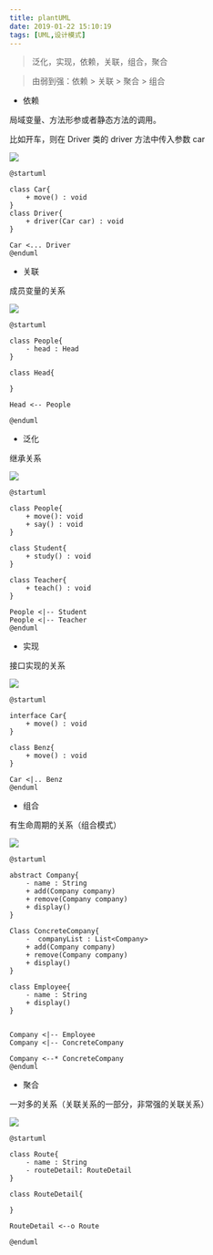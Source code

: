 ```yaml
---
title: plantUML
date: 2019-01-22 15:10:19
tags: [UML,设计模式]
---
```


> 泛化，实现，依赖，关联，组合，聚合

> 由弱到强：依赖 > 关联 > 聚合 > 组合

<!--more-->
- 依赖

局域变量、方法形参或者静态方法的调用。

比如开车，则在 Driver 类的 driver 方法中传入参数 car

![](https://beer-1256523277.cos.ap-shanghai.myqcloud.com/blog/201901221509.png
)
```
@startuml

class Car{
    + move() : void
}
class Driver{
    + driver(Car car) : void
}

Car <... Driver
@enduml
```


- 关联

成员变量的关系

![](https://beer-1256523277.cos.ap-shanghai.myqcloud.com/blog/assocation.png
)

```
@startuml

class People{
    - head : Head
}

class Head{

}

Head <-- People

@enduml
```

- 泛化

继承关系

![](https://beer-1256523277.cos.ap-shanghai.myqcloud.com/blog/20190122-extend.png
)

```
@startuml

class People{
    + move(): void
    + say() : void
}

class Student{
    + study() : void
}

class Teacher{
    + teach() : void
}

People <|-- Student
People <|-- Teacher
@enduml
```

- 实现

接口实现的关系

![](https://beer-1256523277.cos.ap-shanghai.myqcloud.com/blog/20190122-implent.png
)
```
@startuml

interface Car{
    + move() : void
}

class Benz{
    + move() : void
}

Car <|.. Benz
@enduml
```

- 组合

有生命周期的关系（组合模式）

![](https://beer-1256523277.cos.ap-shanghai.myqcloud.com/blog/composite.png
)
```
@startuml

abstract Company{
    - name : String
    + add(Company company)
    + remove(Company company)
    + display()
}

Class ConcreteCompany{
    -  companyList : List<Company>
    + add(Company company)
    + remove(Company company)
    + display()
}

class Employee{
    - name : String
    + display()
}


Company <|-- Employee
Company <|-- ConcreteCompany

Company <--* ConcreteCompany
@enduml
```

- 聚合

一对多的关系（关联关系的一部分，非常强的关联关系）

![](https://beer-1256523277.cos.ap-shanghai.myqcloud.com/blog/Aggregation.png
)

```
@startuml

class Route{
    - name : String
    - routeDetail: RouteDetail
}

class RouteDetail{

}

RouteDetail <--o Route

@enduml
```
